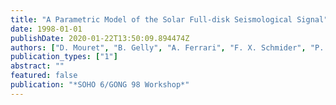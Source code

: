 ```yaml
---
title: "A Parametric Model of the Solar Full-disk Seismological Signal"
date: 1998-01-01
publishDate: 2020-01-22T13:50:09.894474Z
authors: ["D. Mouret", "B. Gelly", "A. Ferrari", "F. X. Schmider", "P. L. Palle", "the GOLF team"]
publication_types: ["1"]
abstract: ""
featured: false
publication: "*SOHO 6/GONG 98 Workshop*"
---
```


